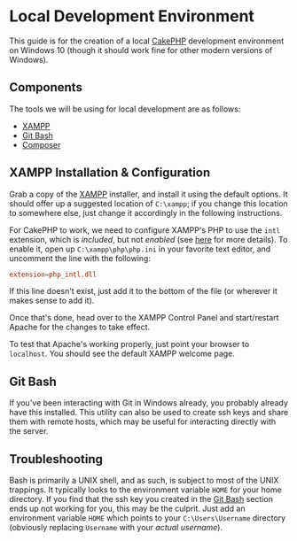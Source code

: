 Local Development Environment
=============================

This guide is for the creation of a local
[CakePHP](https://cakephp.org/) development environment on Windows 10
(though it should work fine for other modern versions of Windows).

Components
----------

The tools we will be using for local development are as follows:

- [XAMPP](https://www.apachefriends.org)
- [Git Bash](https://git-scm.com/download/win)
- [Composer](https://getcomposer.org/)

XAMPP Installation & Configuration
----------------------------------

Grab a copy of the [XAMPP](https://www.apachefriends.org) installer,
and install it using the default options.  It should offer up a
suggested location of `C:\xampp`; if you change this location to
somewhere else, just change it accordingly in the following
instructions.

For CakePHP to work, we need to configure XAMPP's PHP to use the
`intl` extension, which is _included_, but not _enabled_ (see
[here](https://book.cakephp.org/3.0/en/installation.html) for more
details).  To enable it, open up `C:\xampp\php\php.ini` in your
favorite text editor, and uncomment the line with the following:

```conf
extension=php_intl.dll
```

If this line doesn't exist, just add it to the bottom of the file (or
wherever it makes sense to add it).

Once that's done, head over to the XAMPP Control Panel and
start/restart Apache for the changes to take effect.

<!-- insert picture of XAMPP Control Panel here -->

To test that Apache's working properly, just point your browser to
`localhost`.  You should see the default XAMPP welcome page.

<!-- insert picture of XAMPP welcome page -->

Git Bash
--------

If you've been interacting with Git in Windows already, you probably
already have this installed.  This utility can also be used to create
ssh keys and share them with remote hosts, which may be useful for
interacting directly with the server.

<!-- I'm making this up as I go along, so bear with me.  This section
may not even be needed. -->

Troubleshooting
---------------

Bash is primarily a UNIX shell, and as such, is subject to most of the
UNIX trappings.  It typically looks to the environment variable `HOME`
for your home directory.  If you find that the ssh key you created in
the [Git Bash](#git-bash) section ends up not working for you, this
may be the culprit.  Just add an environment variable `HOME` which
points to your `C:\Users\Username` directory (obviously replacing
`Username` with your _actual username_).

<!-- insert screenshot of the environment variables dialog window -->
